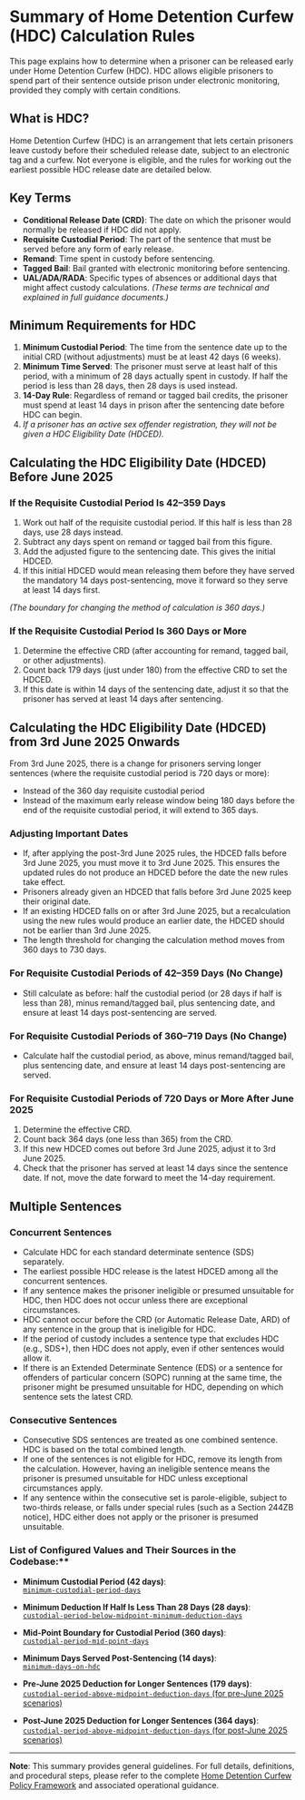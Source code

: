 # Summary of Home Detention Curfew (HDC) Calculation Rules

This page explains how to determine when a prisoner can be released early under Home Detention Curfew (HDC). HDC allows eligible prisoners to spend part of their sentence outside prison under electronic monitoring, provided they comply with certain conditions.

## What is HDC?

Home Detention Curfew (HDC) is an arrangement that lets certain prisoners leave custody before their scheduled release date, subject to an electronic tag and a curfew. Not everyone is eligible, and the rules for working out the earliest possible HDC release date are detailed below.

## Key Terms

- **Conditional Release Date (CRD)**: The date on which the prisoner would normally be released if HDC did not apply.
- **Requisite Custodial Period**: The part of the sentence that must be served before any form of early release.
- **Remand**: Time spent in custody before sentencing.
- **Tagged Bail**: Bail granted with electronic monitoring before sentencing.
- **UAL/ADA/RADA**: Specific types of absences or additional days that might affect custody calculations.   *(These terms are technical and explained in full guidance documents.)*

## Minimum Requirements for HDC

1. **Minimum Custodial Period**: The time from the sentence date up to the initial CRD (without adjustments) must be at least 42 days (6 weeks).
2. **Minimum Time Served**: The prisoner must serve at least half of this period, with a minimum of 28 days actually spent in custody. If half the period is less than 28 days, then 28 days is used instead.
3. **14-Day Rule**: Regardless of remand or tagged bail credits, the prisoner must spend at least 14 days in prison after the sentencing date before HDC can begin.
4. *If a prisoner has an active sex offender registration, they will not be given a HDC Eligibility Date (HDCED).*
 
## Calculating the HDC Eligibility Date (HDCED) Before June 2025

### If the Requisite Custodial Period Is 42–359 Days

1. Work out half of the requisite custodial period. If this half is less than 28 days, use 28 days instead.
2. Subtract any days spent on remand or tagged bail from this figure.
3. Add the adjusted figure to the sentencing date. This gives the initial HDCED.
4. If this initial HDCED would mean releasing them before they have served the mandatory 14 days post-sentencing, move it forward so they serve at least 14 days first.

*(The boundary for changing the method of calculation is 360 days.)*

### If the Requisite Custodial Period Is 360 Days or More

1. Determine the effective CRD (after accounting for remand, tagged bail, or other adjustments).
2. Count back 179 days (just under 180) from the effective CRD to set the HDCED.
3. If this date is within 14 days of the sentencing date, adjust it so that the prisoner has served at least 14 days after sentencing.

## Calculating the HDC Eligibility Date (HDCED) from 3rd June 2025 Onwards

From 3rd June 2025, there is a change for prisoners serving longer sentences (where the requisite custodial period is 720 days or more):

- Instead of the 360 day requisite custodial period
- Instead of the maximum early release window being 180 days before the end of the requisite custodial period, it will extend to 365 days.

### Adjusting Important Dates

- If, after applying the post-3rd June 2025 rules, the HDCED falls before 3rd June 2025, you must move it to 3rd June 2025. This ensures the updated rules do not produce an HDCED before the date the new rules take effect.
- Prisoners already given an HDCED that falls before 3rd June 2025 keep their original date.
- If an existing HDCED falls on or after 3rd June 2025, but a recalculation using the new rules would produce an earlier date, the HDCED should not be earlier than 3rd June 2025.
- The length threshold for changing the calculation method moves from 360 days to 730 days.

### For Requisite Custodial Periods of 42–359 Days (No Change)

- Still calculate as before: half the custodial period (or 28 days if half is less than 28), minus remand/tagged bail, plus sentencing date, and ensure at least 14 days post-sentencing are served.

### For Requisite Custodial Periods of 360–719 Days (No Change)
- Calculate half the custodial period, as above, minus remand/tagged bail, plus sentencing date, and ensure at least 14 days post-sentencing are served.

### For Requisite Custodial Periods of 720 Days or More After June 2025

1. Determine the effective CRD.
2. Count back 364 days (one less than 365) from the CRD.
3. If this new HDCED comes out before 3rd June 2025, adjust it to 3rd June 2025.
4. Check that the prisoner has served at least 14 days since the sentence date. If not, move the date forward to meet the 14-day requirement.

## Multiple Sentences

### Concurrent Sentences

- Calculate HDC for each standard determinate sentence (SDS) separately.
- The earliest possible HDC release is the latest HDCED among all the concurrent sentences.
- If any sentence makes the prisoner ineligible or presumed unsuitable for HDC, then HDC does not occur unless there are exceptional circumstances.
- HDC cannot occur before the CRD (or Automatic Release Date, ARD) of any sentence in the group that is ineligible for HDC.
- If the period of custody includes a sentence type that excludes HDC (e.g., SDS+), then HDC does not apply, even if other sentences would allow it.
- If there is an Extended Determinate Sentence (EDS) or a sentence for offenders of particular concern (SOPC) running at the same time, the prisoner might be presumed unsuitable for HDC, depending on which sentence sets the latest CRD.

### Consecutive Sentences

- Consecutive SDS sentences are treated as one combined sentence. HDC is based on the total combined length.
- If one of the sentences is not eligible for HDC, remove its length from the calculation. However, having an ineligible sentence means the prisoner is presumed unsuitable for HDC unless exceptional circumstances apply.
- If any sentence within the consecutive set is parole-eligible, subject to two-thirds release, or falls under special rules (such as a Section 244ZB notice), HDC either does not apply or the prisoner is presumed unsuitable.

### List of Configured Values and Their Sources in the Codebase:**

- **Minimum Custodial Period (42 days)**:  
  [`minimum-custodial-period-days`](https://github.com/ministryofjustice/calculate-release-dates-api/blob/6ae73923b549888c311ad0193dcb4ae9c37704f0/src/main/resources/application-calculation-params.yml#L3)

- **Minimum Deduction If Half Is Less Than 28 Days (28 days)**:  
  [`custodial-period-below-midpoint-minimum-deduction-days`](https://github.com/ministryofjustice/calculate-release-dates-api/blob/6ae73923b549888c311ad0193dcb4ae9c37704f0/src/main/resources/application-calculation-params.yml#L5)

- **Mid-Point Boundary for Custodial Period (360 days)**:  
  [`custodial-period-mid-point-days`](https://github.com/ministryofjustice/calculate-release-dates-api/blob/6ae73923b549888c311ad0193dcb4ae9c37704f0/src/main/resources/application-calculation-params.yml#L6)

- **Minimum Days Served Post-Sentencing (14 days)**:  
  [`minimum-days-on-hdc`](https://github.com/ministryofjustice/calculate-release-dates-api/blob/6ae73923b549888c311ad0193dcb4ae9c37704f0/src/main/resources/application-calculation-params.yml#L7)

- **Pre-June 2025 Deduction for Longer Sentences (179 days)**:  
  [`custodial-period-above-midpoint-deduction-days` (for pre-June 2025 scenarios)](https://github.com/ministryofjustice/calculate-release-dates-api/blob/6ae73923b549888c311ad0193dcb4ae9c37704f0/src/main/resources/application-calculation-params.yml#L6)

- **Post-June 2025 Deduction for Longer Sentences (364 days)**:  
  [`custodial-period-above-midpoint-deduction-days` (for post-June 2025 scenarios)](https://github.com/ministryofjustice/calculate-release-dates-api/blob/6ae73923b549888c311ad0193dcb4ae9c37704f0/src/main/resources/application-calculation-params.yml#L4)

---

**Note**: This summary provides general guidelines. For full details, definitions, and procedural steps, please refer to the complete [Home Detention Curfew Policy Framework](https://assets.publishing.service.gov.uk/media/66701aa6fdbf70d6d79d9705/Home_Detention_Curfew_V7___002_.pdf) and associated operational guidance.
